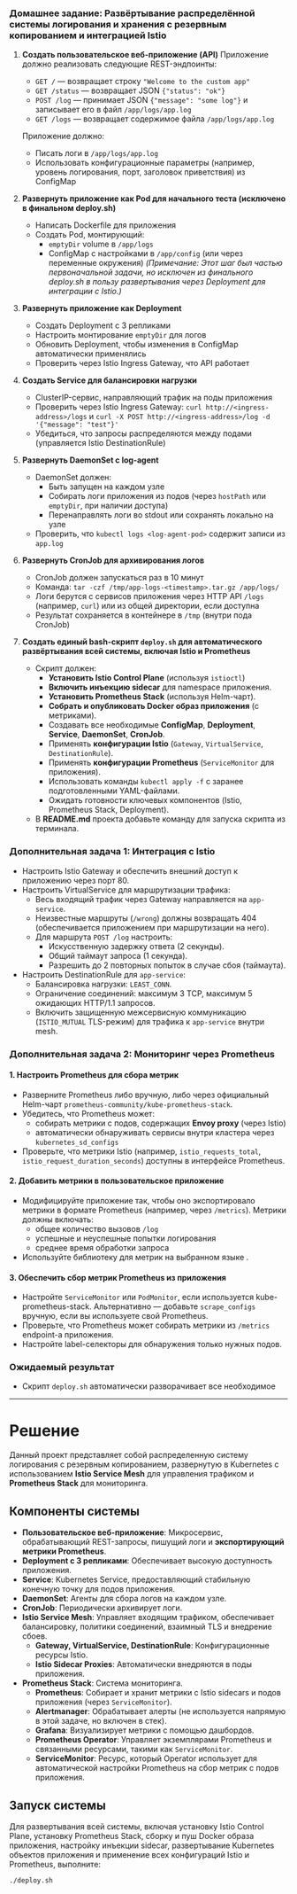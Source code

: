 ### **Домашнее задание: Развёртывание распределённой системы логирования и хранения с резервным копированием и интеграцией Istio**

1. **Создать пользовательское веб-приложение (API)** Приложение должно реализовать следующие REST-эндпоинты:
   - `GET /` — возвращает строку `"Welcome to the custom app"`
   - `GET /status` — возвращает JSON `{"status": "ok"}`
   - `POST /log` — принимает JSON `{"message": "some log"}` и записывает его в файл `/app/logs/app.log`
   - `GET /logs` — возвращает содержимое файла `/app/logs/app.log`

   Приложение должно:
   - Писать логи в `/app/logs/app.log`
   - Использовать конфигурационные параметры (например, уровень логирования, порт, заголовок приветствия) из ConfigMap

2. **Развернуть приложение как Pod для начального теста (исключено в финальном deploy.sh)**
   - Написать Dockerfile для приложения
   - Создать Pod, монтирующий:
      - `emptyDir` volume в `/app/logs`
      - ConfigMap с настройками в `/app/config` (или через переменные окружения)
   *(Примечание: Этот шаг был частью первоначальной задачи, но исключен из финального deploy.sh в пользу развертывания через Deployment для интеграции с Istio.)*

3. **Развернуть приложение как Deployment**
   - Создать Deployment с 3 репликами
   - Настроить монтирование `emptyDir` для логов
   - Обновить Deployment, чтобы изменения в ConfigMap автоматически применялись
   - Проверить через Istio Ingress Gateway, что API работает

4. **Создать Service для балансировки нагрузки**
   - ClusterIP-сервис, направляющий трафик на поды приложения
   - Проверить через Istio Ingress Gateway: `curl http://<ingress-address>/logs` и `curl -X POST http://<ingress-address>/log -d '{"message": "test"}'`
   - Убедиться, что запросы распределяются между подами (управляется Istio DestinationRule)

5. **Развернуть DaemonSet с log-agent**
   - DaemonSet должен:
      - Быть запущен на каждом узле
      - Собирать логи приложения из подов (через `hostPath` или `emptyDir`, при наличии доступа)
      - Перенаправлять логи во stdout или сохранять локально на узле
   - Проверить, что `kubectl logs <log-agent-pod>` содержит записи из `app.log`

6. **Развернуть CronJob для архивирования логов**
   - CronJob должен запускаться раз в 10 минут
   - Команда: `tar -czf /tmp/app-logs-<timestamp>.tar.gz /app/logs/`
   - Логи берутся с сервисов приложения через HTTP API `/logs` (например, `curl`) или из общей директории, если доступна
   - Результат сохраняется в контейнере в `/tmp` (внутри пода CronJob)

7. **Создать единый bash-скрипт `deploy.sh` для автоматического развёртывания всей системы, включая Istio и Prometheus**
   - Скрипт должен:
      - **Установить Istio Control Plane** (используя `istioctl`)
      - **Включить инъекцию sidecar** для namespace приложения.
      - **Установить Prometheus Stack** (используя Helm-чарт).
      - **Собрать и опубликовать Docker образ приложения** (с метриками).
      - Создавать все необходимые **ConfigMap**, **Deployment**, **Service**, **DaemonSet**, **CronJob**.
      - Применять **конфигурации Istio** (`Gateway`, `VirtualService`, `DestinationRule`).
      - Применять **конфигурации Prometheus** (`ServiceMonitor` для приложения).
      - Использовать команды `kubectl apply -f` с заранее подготовленными YAML-файлами.
      - Ожидать готовности ключевых компонентов (Istio, Prometheus Stack, Deployment).
   - В **README.md** проекта добавьте команду для запуска скрипта из терминала.

### **Дополнительная задача 1: Интеграция с Istio**

- Настроить Istio Gateway и обеспечить внешний доступ к приложению через порт 80.
- Настроить VirtualService для маршрутизации трафика:
    - Весь входящий трафик через Gateway направляется на `app-service`.
    - Неизвестные маршруты (`/wrong`) должны возвращать 404 (обеспечивается приложением при маршрутизации на него).
    - Для маршрута `POST /log` настроить:
        - Искусственную задержку ответа (2 секунды).
        - Общий таймаут запроса (1 секунда).
        - Разрешить до 2 повторных попыток в случае сбоя (таймаута).
- Настроить DestinationRule для `app-service`:
    - Балансировка нагрузки: `LEAST_CONN`.
    - Ограничение соединений: максимум 3 TCP, максимум 5 ожидающих HTTP/1.1 запросов.
    - Включить защищенную межсервисную коммуникацию (`ISTIO_MUTUAL` TLS-режим) для трафика к `app-service` внутри mesh.

### **Дополнительная задача 2: Мониторинг через Prometheus**

#### **1. Настроить Prometheus для сбора метрик**

* Разверните Prometheus либо вручную, либо через официальный Helm-чарт `prometheus-community/kube-prometheus-stack`.
* Убедитесь, что Prometheus может:
  * собирать метрики с подов, содержащих **Envoy proxy** (через Istio)
  * автоматически обнаруживать сервисы внутри кластера через `kubernetes_sd_configs`
* Проверьте, что метрики Istio (например, `istio_requests_total`, `istio_request_duration_seconds`) доступны в интерфейсе Prometheus.

#### **2. Добавить метрики в пользовательское приложение**

* Модифицируйте приложение так, чтобы оно экспортировало метрики в формате Prometheus (например, через `/metrics`). Метрики должны включать:
  * общее количество вызовов `/log`
  * успешные и неуспешные попытки логирования
  * среднее время обработки запроса
* Используйте библиотеку для метрик на выбранном языке .

#### **3. Обеспечить сбор метрик Prometheus из приложения**

* Настройте `ServiceMonitor` или `PodMonitor`, если используется kube-prometheus-stack.
  Альтернативно — добавьте `scrape_configs` вручную, если вы используете свой Prometheus.
* Проверьте, что Prometheus может собирать метрики из `/metrics` endpoint-а приложения.
* Настройте label-селекторы для обнаружения только нужных подов.

### **Ожидаемый результат**

* Скрипт `deploy.sh` автоматически разворачивает все необходимое


---

# Решение

Данный проект представляет собой распределенную систему логирования с резервным копированием, развернутую в Kubernetes с использованием **Istio Service Mesh** для управления трафиком и **Prometheus Stack** для мониторинга.

## Компоненты системы

- **Пользовательское веб-приложение**: Микросервис, обрабатывающий REST-запросы, пишущий логи и **экспортирующий метрики Prometheus**.
- **Deployment с 3 репликами**: Обеспечивает высокую доступность приложения.
- **Service**: Kubernetes Service, предоставляющий стабильную конечную точку для подов приложения.
- **DaemonSet**: Агенты для сбора логов на каждом узле.
- **CronJob**: Периодически архивирует логи.
- **Istio Service Mesh**: Управляет входящим трафиком, обеспечивает балансировку, политики соединений, взаимный TLS и внедрение сбоев.
    - **Gateway, VirtualService, DestinationRule**: Конфигурационные ресурсы Istio.
    - **Istio Sidecar Proxies**: Автоматически внедряются в поды приложения.
- **Prometheus Stack**: Система мониторинга.
    - **Prometheus**: Собирает и хранит метрики с Istio sidecars и подов приложения (через `ServiceMonitor`).
    - **Alertmanager**: Обрабатывает алерты (не используется напрямую в этой задаче, но включен в стек).
    - **Grafana**: Визуализирует метрики с помощью дашбордов.
    - **Prometheus Operator**: Управляет экземплярами Prometheus и связанными ресурсами, такими как `ServiceMonitor`.
    - **ServiceMonitor**: Ресурс, который Operator использует для автоматической настройки Prometheus на сбор метрик с подов приложения.

## Запуск системы

Для развертывания всей системы, включая установку Istio Control Plane, установку Prometheus Stack, сборку и пуш Docker образа приложения, настройку инъекции sidecar, развертывание Kubernetes объектов приложения и применение всех конфигураций Istio и Prometheus, выполните:

```bash
./deploy.sh